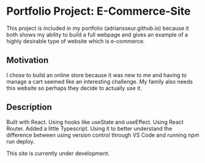 # Portfolio Project: E-Commerce-Site

This project is included in my portfolio (adriansseur.github.io) because it both shows my ability to build a full webpage and gives an example of a highly desirable type of website which is e-commerce.

## Motivation

I chose to build an online store because it was new to me and having to manage a cart seemed like an interesting challenge. My family also needs this website so perhaps they decide to actually use it.

## Description

Built with React. Using hooks like useState and useEffect. Using React Router. Added a little Typescript. Using it to better understand the difference between using version control through VS Code and running npm run deploy.

This site is currently under development.
